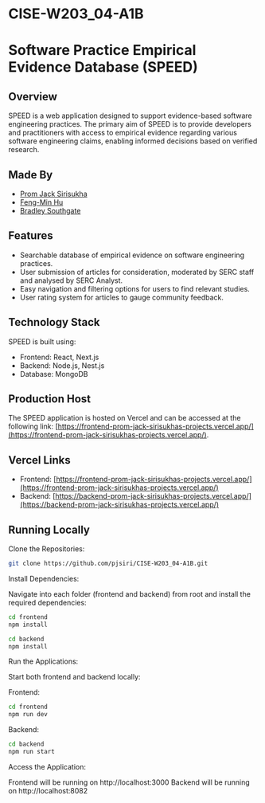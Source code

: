 # CISE-W203_04-A1B

# Software Practice Empirical Evidence Database (SPEED) 

## Overview

SPEED is a web application designed to support evidence-based software engineering practices. The primary aim of SPEED is to provide developers and practitioners with access to empirical evidence regarding various software engineering claims, enabling informed decisions based on verified research.

## Made By

- [Prom Jack Sirisukha](https://github.com/pjsiri)
- [Feng-Min Hu](https://github.com/Rhuyk)
- [Bradley Southgate](https://github.com/bsouthg8)

## Features

- Searchable database of empirical evidence on software engineering practices.
- User submission of articles for consideration, moderated by SERC staff and analysed by SERC Analyst.
- Easy navigation and filtering options for users to find relevant studies.
- User rating system for articles to gauge community feedback.

## Technology Stack

SPEED is built using:

- Frontend: React, Next.js
- Backend: Node.js, Nest.js
- Database: MongoDB

## Production Host

The SPEED application is hosted on Vercel and can be accessed at the following link: [https://frontend-prom-jack-sirisukhas-projects.vercel.app/](https://frontend-prom-jack-sirisukhas-projects.vercel.app/). 

## Vercel Links

- Frontend: [https://frontend-prom-jack-sirisukhas-projects.vercel.app/](https://frontend-prom-jack-sirisukhas-projects.vercel.app/)
- Backend: [https://backend-prom-jack-sirisukhas-projects.vercel.app/](https://backend-prom-jack-sirisukhas-projects.vercel.app/)

## Running Locally
Clone the Repositories:

```bash
git clone https://github.com/pjsiri/CISE-W203_04-A1B.git
```

Install Dependencies:

Navigate into each folder (frontend and backend) from root and install the required dependencies:

```bash
cd frontend
npm install

cd backend
npm install
```

Run the Applications:

Start both frontend and backend locally:

Frontend:
```bash
cd frontend
npm run dev
```
Backend:
```bash
cd backend
npm run start
```

Access the Application:

Frontend will be running on http://localhost:3000
Backend will be running on http://localhost:8082


